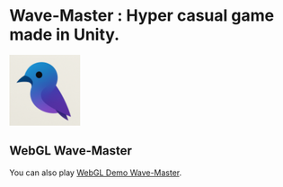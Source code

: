 # Wave-Master : Hyper casual game made in Unity. 

<img src="/Logo.png" width="25%" height="25%">

## WebGL Wave-Master

You can also play [WebGL Demo Wave-Master](https://kaushik0822.github.io/wave-master-live.github.io/).  
